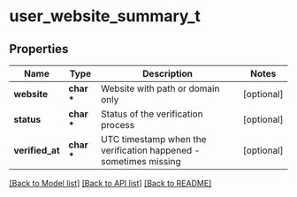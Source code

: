 # user_website_summary_t

## Properties
Name | Type | Description | Notes
------------ | ------------- | ------------- | -------------
**website** | **char \*** | Website with path or domain only | [optional] 
**status** | **char \*** | Status of the verification process | [optional] 
**verified_at** | **char \*** | UTC timestamp when the verification happened - sometimes missing | [optional] 

[[Back to Model list]](../README.md#documentation-for-models) [[Back to API list]](../README.md#documentation-for-api-endpoints) [[Back to README]](../README.md)


